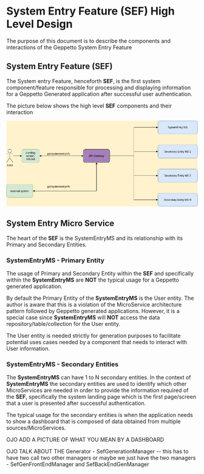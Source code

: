 # System Entry Feature (**SEF**) High Level Design

The purpose of this document is to describe the components and interactions of the Geppetto System Entry Feature

## System Entry Feature (**SEF**)

The System entry Feature, henceforth **SEF**, is the first system component/feature responsible for processing and displaying information for a Geppetto Generated application after successful user authentication.

The picture below shows the high level **SEF** components and their interaction

![SEF High Level Components](./images/system-entry-high-level-components.jpg 'SEF High Level Components')

## System Entry Micro Service

The heart of the **SEF** is the SystemEntryMS and its relationship with its Primary and Secondary Entities.

### SystemEntryMS - Primary Entity

The usage of Primary and Secondary Entity within the **SEF** and specifically within the **SystemEntryMS** are **NOT** the typical usage for a Geppetto generated application.

By default the Primary Entity of the **SystemEntryMS** is the User entity. The author is aware that this is a violation of the MicroService architecture pattern followed by Geppetto generated applications. However, it is a special case since **SystemEntryMS** will **NOT** access the data repository/table/collection for the User entity.

The User entity is needed strictly for generation purposes to facilitate potential uses cases needed by a component that needs to interact with User information.

### SystemEntryMS - Secondary Entities

The **SystemEntryMS** can have 1 to N secondary entities. In the context of **SystemEntryMS** the secondary entities are used to identify which other MicroServices are needed in order to provide the information required of the **SEF**, specifically the system landing page which is the first page/screen that a user is presented after successful authentication.

The typical usage for the secondary entities is when the application needs to show a dashboard that is composed of data obtained from multiple sources/MicroServices.

OJO ADD A PICTURE OF WHAT YOU MEAN BY A DASHBOARD

OJO TALK ABOUT THE Generator - SefGenerationManager -- this has to have two call two other managers or maybe we just have the two managers - SefGenFrontEndManager and SefBackEndGenManager
